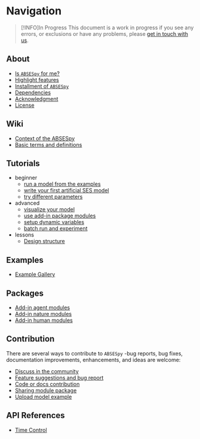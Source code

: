 # Navigation

> [!INFO]In Progress
> This document is a work in progress if you see any errors, or exclusions or have any problems, please [get in touch with us](https://github.com/absespy/ABSESpy/issues).

## About

- [Is `ABSESpy` for me?](home/audience.md)
- [Highlight features](features.md)
- [Installment of `ABSESpy`](home/install.md)
- [Dependencies](home/dependencies.md)
- [Acknowledgment](features.md)
- [License](home/license.md)

## Wiki

- [Context of the ABSESpy](wiki/about.md)
- [Basic terms and definitions](wiki/background.md)

## Tutorials

- beginner
	- [run a model from the examples](tutorial/beginner/use_example.md)
	- [write your first artificial SES model](tutorial/beginner/write_example.md)
	- [try different parameters](tutorial/beginner/setup_parameters.md)
- advanced
	- [visualize your model](tutorial/advanced/visualize.md)
	- [use add-in package modules](tutorial/advanced/add_modules.md)
	- [setup dynamic variables](tutorial/advanced/dynamic_variable.md)
	- [batch run and experiment](tutorial/advanced/batch_run.md)
 - lessons
	 - [Design structure](tutorial/lessons/design.md)
## Examples

- [Example Gallery](examples/gallery.md)
## Packages

- [Add-in agent modules](packages/agent.md)
- [Add-in nature modules](packages/nature.md)
- [Add-in human modules](packages/human.md)

## Contribution

There are several ways to contribute to `ABSESpy` -bug reports, bug fixes, documentation improvements, enhancements, and ideas are welcome:

- [Discuss in the community](contribution/community.md)
- [Feature suggestions and bug report](contribution/suggestions.md)
- [Code or docs contribution](contribution/contribution.md)
- [Sharing module package](contribution/packages.md)
- [Upload model example](contribution/examples.md)
## API References

- [Time Control](api/time.md)
